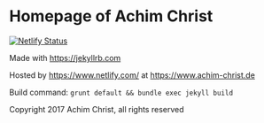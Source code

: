 # Homepage of Achim Christ

[![Netlify Status](https://api.netlify.com/api/v1/badges/2289ed60-c14a-43a6-a903-5ad892877a7c/deploy-status)](https://app.netlify.com/sites/acch-homepage/deploys)

Made with https://jekyllrb.com

Hosted by https://www.netlify.com/ at https://www.achim-christ.de

Build command: `grunt default && bundle exec jekyll build`

Copyright 2017 Achim Christ, all rights reserved
